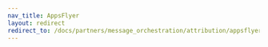 ```yaml
---
nav_title: AppsFlyer
layout: redirect
redirect_to: /docs/partners/message_orchestration/attribution/appsflyer/appsflyer/
---
```


